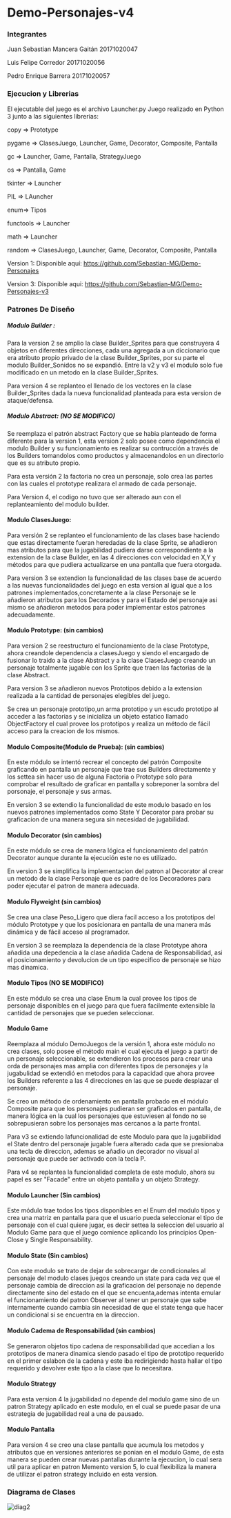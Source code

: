 # Demo-Personajes-v4

### Integrantes 
Juan Sebastian Mancera Gaitán 20171020047

 Luis Felipe Corredor 20171020056
 
 Pedro Enrique Barrera 20171020057
 


### Ejecucion y Librerias

 El ejecutable del juego es el archivo Launcher.py
 Juego realizado en Python 3 junto a las siguientes librerias:

copy => Prototype

pygame => ClasesJuego, Launcher, Game, Decorator, Composite, Pantalla

gc => Launcher, Game, Pantalla, StrategyJuego

os => Pantalla, Game

tkinter => Launcher

PIL => LAuncher

enum=> Tipos

functools => Launcher

math => Launcher

random => ClasesJuego, Launcher, Game, Decorator, Composite, Pantalla

Version 1:  Disponible aquí: https://github.com/Sebastian-MG/Demo-Personajes

Version 3:  Disponible aqui: https://github.com/Sebastian-MG/Demo-Personajes-v3


### Patrones De Diseño

##### Modulo Builder : 

Para la version 2 se amplio la clase Builder_Sprites para que construyera 4 objetos en diferentes direcciones, cada una agregada a un diccionario que era atributo propio privado de la clase Builder_Sprites, por su parte el modulo Builder_Sonidos no se expandió.
Entre la v2 y v3 el modulo solo fue modificado en un metodo en la clase Builder_Sprites.

Para version 4 se replanteo el llenado de los vectores en la clase Builder_Sprites dada la nueva funcionalidad planteada para esta version de ataque/defensa.

##### Modulo Abstract: (NO SE MODIFICO)

Se reemplaza el patrón abstract Factory que se habia planteado de forma diferente para la version 1, esta version 2 solo posee como dependencia el modulo Builder y su funcionamiento es realizar su contrucción a través de los Builders tomandolos como productos y almacenandolos en un directorio que es su atributo propio.

Para esta versión 2 la factoria no crea un personaje, solo crea las partes con las cuales el prototype realizara el armado de cada personaje.

Para Version 4, el codigo no tuvo que ser alterado aun con el replanteamiento del modulo builder.

#### Modulo ClasesJuego: 

Para versión 2 se replanteo el funcionamiento de las clases base haciendo que estas directamente fueran heredadas de la clase Sprite, se añadieron mas atributos para que la jugabilidad pudiera darse correspondiente a la extension de la clase Builder, en las 4 direcciones con velocidad en X,Y y métodos para que pudiera actualizarse en una pantalla que fuera otorgada.

Para version 3 se extendion la funcionalidad de las clases base de acuerdo a las nuevas funcionalidades del juego en esta version al igual que a los patrones implementados,concretamente a la clase Personaje se le añadieron atributos para los Decorados y para el Estado del personaje asi mismo se añadieron metodos para poder implementar estos patrones adecuadamente.

#### Modulo Prototype: (sin cambios)

Para version 2 se reestructuro el funcionamiento de la clase Prototype, ahora creandole dependencia a clasesJuego y siendo el encargado de fusionar lo traido a la clase Abstract y a la clase ClasesJuego creando un personaje totalmente jugable con los Sprite que traen las factorias de la clase Abstract.

Para version 3 se añadieron nuevos Prototipos debido a la extension realizada a la cantidad de personajes elegibles del juego.

Se crea un personaje prototipo,un arma prototipo y un escudo prototipo al acceder a las factorias y se inicializa un objeto estatico llamado ObjectFactory el cual provee los prototipos y realiza un método de fácil acceso para la creacion de los mismos.

#### Modulo Composite(Modulo de Prueba):  (sin cambios)

En este módulo se intentó recrear el concepto del patrón Composite graficando en pantalla un personaje que trae sus Builders directamente y los settea sin hacer uso de alguna Factoria o Prototype solo para comprobar el resultado de graficar en pantalla y sobreponer la sombra del porsonaje, el personaje y sus armas.

En version 3 se extendio la funcionalidad de este modulo basado en los nuevos patrones implementados como State Y Decorator para probar su graficacion de una manera segura sin necesidad de jugabilidad.

#### Modulo Decorator    (sin cambios)
En este módulo se crea de manera lógica el funcionamiento del patrón Decorator aunque durante la ejecución este no es utilizado.

En version 3 se simplifica la implementacion del patron al Decorator al crear un metodo de la clase Personaje que es padre de los Decoradores para poder ejecutar el patron de manera adecuada.

#### Modulo Flyweight (sin cambios)

Se crea una clase Peso_Ligero que diera facil acceso a los prototipos del módulo Prototype y que los posicionara en pantalla de una manera más dinámica y de fácil acceso al programador.

En version 3 se reemplaza la dependencia de la clase Prototype ahora añadida una depedencia a la clase añadida Cadena de Responsabilidad, asi el posicionamiento y devolucion de un tipo especifico de personaje se hizo mas dinamica.

#### Modulo Tipos  (NO SE MODIFICO)

En este módulo se crea una clase Enum la cual provee los tipos de personaje disponibles en el juego para que fuera facilmente extensible la cantidad de personajes que se pueden seleccionar.

#### Modulo Game 

Reemplaza al módulo DemoJuegos de la versión 1, ahora este  módulo no crea clases, solo posee el método main el cual ejecuta el juego a partir de un personaje seleccionable, se extendieron los procesos para crear una orda de personajes mas amplia con diferentes tipos de personajes y la jugabulidad se extendió en metodos para la capacidad que ahora provee los Builders referente a las 4 direcciones en las que se puede desplazar el personaje.

Se creo un método de ordenamiento en pantalla probado en el módulo Composite para que los personajes pudieran ser graficados en pantalla, de manera lógica en la cual los personajes  que estuviesen al fondo no se sobrepusieran sobre los personajes mas cercanos a la parte frontal.

Para v3 se extiendo lafuncionalidad de este Modulo para que la jugabilidad el State dentro del personaje jugable fuera alterado cada que se presionaba una tecla de direccion, ademas se añadio un decorador no visual al personaje que puede ser activado con la tecla P.

Para v4 se replantea la funcionalidad completa de este modulo, ahora su papel es ser "Facade" entre un objeto pantalla y un objeto Strategy.

#### Modulo Launcher (Sin cambios)

Este módulo trae todos los tipos disponibles en el Enum del modulo tipos y crea una matriz en pantalla para que el usuario pueda seleccionar el tipo de personaje con el cual quiere jugar, es decir settea la seleccion del usuario al Modulo Game para que el juego comience aplicando los principios Open-Close y Single Responsability.

#### Modulo State (Sin cambios)

Con este modulo se trato de dejar de sobrecargar de condicionales al personaje del modulo clases juegos creando un state para cada vez que el personaje cambia de direccion asi la graficacion del personaje no depende directamente sino del estado en el que se encuenta,ademas  intenta emular el funcionamiento del patron Observer al tener un personaje que sabe internamente cuando cambia sin necesidad de que el state tenga que hacer un condicional si se encuentra en la direccion.


#### Modulo Cadema de Responsabilidad   (sin cambios)

Se generaron objetos tipo cadena de responsabilidad que accedian a los prototipos de manera dinamica siendo  pasado el tipo de prototipo requerido en el primer eslabon de la cadena y este iba redirigiendo hasta hallar el tipo requerido y devolver este tipo a la clase que lo necesitara.


#### Modulo Strategy 

Para esta version 4 la jugabilidad no depende del modulo game sino de un patron Strategy aplicado en este modulo, en el cual se puede pasar de una estrategia de jugabilidad real a una de pausado.

#### Modulo Pantalla

Para version 4 se creo una clase pantalla que acumula los metodos y atributos que en versiones anteriores se ponian en el modulo Game, de esta manera se pueden crear nuevas pantallas durante  la ejecucion, lo cual sera util para aplicar en patron Memento version 5, lo cual flexibiliza la manera de utilizar el patron strategy incluido en esta version.

### Diagrama de Clases

![diag2](https://github.com/Sebastian-MG/Demo-Personajes-V4/blob/master/uml4.jpg)

